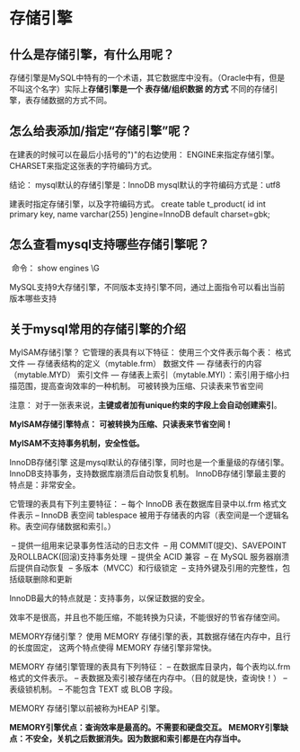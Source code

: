 # 存储引擎

## 什么是存储引擎，有什么用呢？

​	存储引擎是MySQL中特有的一个术语，其它数据库中没有。（Oracle中有，但是不叫这个名字）
​	实际上**存储引擎是一个 表存储/组织数据 的方式**
​	不同的存储引擎，表存储数据的方式不同。



## 怎么给表添加/指定“存储引擎”呢？

在建表的时候可以在最后小括号的")"的右边使用：
	ENGINE来指定存储引擎。
	CHARSET来指定这张表的字符编码方式。

结论：
	mysql默认的存储引擎是：InnoDB
	mysql默认的字符编码方式是：utf8

建表时指定存储引擎，以及字符编码方式。
create table t_product(
	id int primary key,
	name varchar(255)
)engine=InnoDB default charset=gbk;



## 怎么查看mysql支持哪些存储引擎呢？

​	命令： show engines \G

MySQL支持9大存储引擎，不同版本支持引擎不同，通过上面指令可以看出当前版本哪些支持



## 关于mysql常用的存储引擎的介绍

MyISAM存储引擎？
	它管理的表具有以下特征：
		使用三个文件表示每个表：
			格式文件 — 存储表结构的定义（mytable.frm）
			数据文件 — 存储表行的内容（mytable.MYD）
			索引文件 — 存储表上索引（mytable.MYI）：索引用于缩小扫描范围，提高查询效率的一种机制。
		可被转换为压缩、只读表来节省空间

注意：
	对于一张表来说，**主键或者加有unique约束的字段上会自动创建索引**。

**MyISAM存储引擎特点：**
	**可被转换为压缩、只读表来节省空间！**

**MyISAM不支持事务机制，安全性低。**



InnoDB存储引擎
	这是mysql默认的存储引擎，同时也是一个重量级的存储引擎。
	InnoDB支持事务，支持数据库崩溃后自动恢复机制。
	InnoDB存储引擎最主要的特点是：非常安全。

它管理的表具有下列主要特征：
	– 每个 InnoDB 表在数据库目录中以.frm 格式文件表示
	– InnoDB 表空间 tablespace 被用于存储表的内容（表空间是一个逻辑名称。表空间存储数据和索引。）

​	– 提供一组用来记录事务性活动的日志文件
​	– 用 COMMIT(提交)、SAVEPOINT 及ROLLBACK(回滚)支持事务处理
​	– 提供全 ACID 兼容
​	– 在 MySQL 服务器崩溃后提供自动恢复
​	– 多版本（MVCC）和行级锁定
​	– 支持外键及引用的完整性，包括级联删除和更新

InnoDB最大的特点就是：支持事务，以保证数据的安全。

效率不是很高，并且也不能压缩，不能转换为只读，不能很好的节省存储空间。



MEMORY存储引擎？
	使用 MEMORY 存储引擎的表，其数据存储在内存中，且行的长度固定，
	这两个特点使得 MEMORY 存储引擎非常快。

MEMORY 存储引擎管理的表具有下列特征：
	– 在数据库目录内，每个表均以.frm 格式的文件表示。
	– 表数据及索引被存储在内存中。（目的就是快，查询快！）
	– 表级锁机制。
	– 不能包含 TEXT 或 BLOB 字段。

MEMORY 存储引擎以前被称为HEAP 引擎。

**MEMORY引擎优点：查询效率是最高的。不需要和硬盘交互。**
**MEMORY引擎缺点：不安全，关机之后数据消失。因为数据和索引都是在内存当中。**

